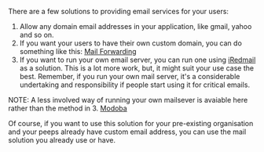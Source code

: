 There are a few solutions to providing email services for your users:

1. Allow any domain email addresses in your application, like gmail, yahoo and so on.
2. If you want your users to have their own custom domain, you can do something like this: [Mail Forwarding](https://www.youtube.com/watch?v=MEheS8gM4Xs)
3. If you want to run your own email server, you can run one using [iRedmail](https://www.iredmail.org) as a solution. This is a lot more work, but, it might suit your use case the best. Remember, if you run your own mail server, it's a considerable undertaking and responsibility if people start using it for critical emails. 

NOTE: A less involved way of running your own mailsever is avaiable here rather than the method in 3. [Modoba](https://modoboa.readthedocs.io/en/latest/installation.html)

Of course, if you want to use this solution for your pre-existing organisation and your peeps already have custom email address, you can use the mail solution you already use or have. 
